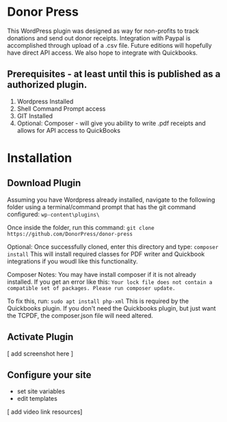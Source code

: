 Donor Press
===========
This WordPress plugin was designed as way for non-profits to track donations and send out donor receipts.
Integration with Paypal is accomplished through upload of a .csv file. Future editions will hopefully have direct API access. We also hope to integrate with Quickbooks.
## Prerequisites - at least until this is published as a authorized plugin.
1. Wordpress Installed
2. Shell Command Prompt access
3. GIT Installed
4. Optional: Composer - will give you ability to write .pdf receipts and allows for API access to QuickBooks

# Installation
## Download Plugin
Assuming you have Wordpress already installed, navigate to the following folder using a terminal/command prompt that has the git command configured:
`wp-content\plugins\`

Once inside the folder, run this command:
`git clone https://github.com/DonorPress/donor-press`

Optional: Once successfully cloned, enter this directory and type:
`composer install`
This will install required classes for PDF writer and Quickbook integrations if you woudl like this functionality.

Composer Notes:
You may have install composer if it is not already installed. If you get an error like this:
`Your lock file does not contain a compatible set of packages. Please run composer update.`

To fix this, run:
`sudo apt install php-xml`
This is required by the Quickbooks plugin. If you don't need the Quickbooks plugin, but just want the TCPDF, the composer.json file will need altered.


## Activate Plugin
[ add screenshot here ]

## Configure your site
- set site variables
- edit templates

[ add video link resources]
